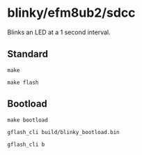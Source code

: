 blinky/efm8ub2/sdcc
==============

Blinks an LED at a 1 second interval.

Standard
-----------

`make`

`make flash`

Bootload
-----------
`make bootload`

`gflash_cli build/blinky_bootload.bin`

`gflash_cli b`